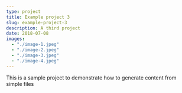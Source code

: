 ```yaml
---
type: project
title: Example project 3
slug: example-project-3
description: A third project
date: 2018-07-08
images:
  - "./image-1.jpeg"
  - "./image-2.jpeg"
  - "./image-3.jpeg"
  - "./image-4.jpeg"
---
```


This is a sample project to demonstrate how to generate content from simple files
